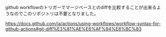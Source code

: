 github workflowのトリガーでマージベースとのdiffを比較することが出来るようなのでこのリポジトリは不要となりました。

https://docs.github.com/ja/actions/using-workflows/workflow-syntax-for-github-actions#git-diff%E3%81%AE%E6%AF%94%E8%BC%83